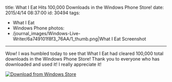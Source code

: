 title: What I Eat Hits 100,000 Downloads in the Windows Phone Store!
date: 2015/4/14 08:37:00
id: 30494
tags:
- What I Eat
- Windows Phone
photos:
- /journal_images/Windows-Live-Writer/6a749101f8f3_76AA/1_thumb.png|What I Eat Screenshot
---
Wow! I was humbled today to see that What I Eat had cleared 100,000 total downloads in the Windows Phone Store! Thank you to everyone who has downloaded and used it! I really appreciate it!

[![Download from Windows Store](https://cmsresources.windowsphone.com/devcenter/en-us/legacy_v1/img/badgegenerator/English_wphone_cyan_258x67.png)](http://www.windowsphone.com/s?appid=225b965d-d41f-440b-9e56-f03a550052e8)